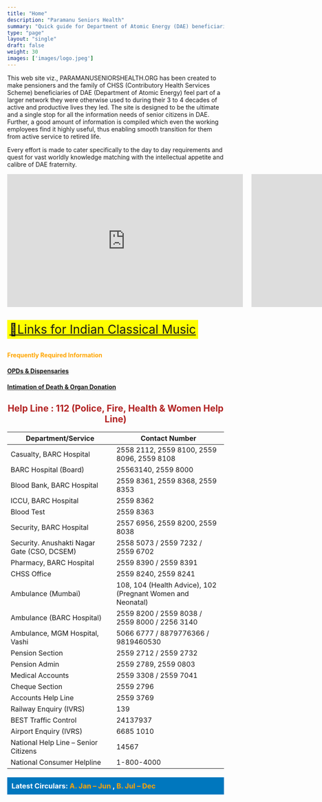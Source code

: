 ```yaml
---
title: "Home"
description: "Paramanu Seniors Health"
summary: "Quick guide for Department of Atomic Energy (DAE) beneficiaries."
type: "page"
layout: "single"
draft: false
weight: 30
images: ['images/logo.jpeg']
---
```


<style>
  .centered-helpline {
    text-align: center;
    color: #B22222; /* Brick Red */
    font-weight: bold;
  }
  .video-container {
    display: grid;
    grid-template-columns: 1fr 1fr;
    gap: 20px;
    margin-bottom: 20px;
  }
  .music-link {
    background-color: yellow;
    font-size: 2em;
    padding: 5px;
    display: inline-block;
    margin: 10px 0;
  }
  .deep-sea-blue-banner {
    background-color: #0077be; /* Deep Sea Blue */
    color: white;
    padding: 10px;
    margin-top: 20px;
  }
  .deep-sea-blue-banner h3 {
    margin: 0;
  }
  .deep-sea-blue-banner ul {
    list-style-type: none;
    padding-left: 0;
    margin-bottom: 0;
  }
  .deep-sea-blue-banner a {
    color: white;
    text-decoration: none;
  }
  .deep-sea-blue-banner a:hover {
    text-decoration: underline;
  }
</style>


This web site viz., PARAMANUSENIORSHEALTH.ORG has been created to make pensioners and the family of CHSS (Contributory Health Services Scheme) beneficiaries of DAE (Department of Atomic Energy) feel part of a larger network they were otherwise used to during their 3 to 4 decades of active and productive lives they led. The site is designed to be the ultimate and a single stop for all the information needs of senior citizens in DAE. Further, a good amount of information is compiled which even the working employees find it highly useful, thus enabling smooth transition for them from active service to retired life.

Every effort is made to cater specifically to the day to day requirements and quest for vast worldly knowledge matching with the intellectual appetite and calibre of DAE fraternity.

<div class="video-container">
  <!-- {{< youtube fULvjpAPlxA >}}
  {{< youtube HpPtnDbGBVg >}} -->

<iframe width="548" height="309" src="https://www.youtube.com/embed/fULvjpAPlxA" title="Retirement Song" frameborder="0" allow="accelerometer; autoplay; clipboard-write; encrypted-media; gyroscope; picture-in-picture; web-share" referrerpolicy="strict-origin-when-cross-origin" allowfullscreen loading="lazy"></iframe>

<iframe width="548" height="309" src="https://www.youtube.com/embed/HpPtnDbGBVg" title="Seated Chair STRETCHES for Seniors/Older Adults/Beginners (10 minutes - to increase flexibility)" frameborder="0" allow="accelerometer; autoplay; clipboard-write; encrypted-media; gyroscope; picture-in-picture; web-share" referrerpolicy="strict-origin-when-cross-origin" allowfullscreen loading="lazy"></iframe>
</div>


<a href="/files/links-for-indian-classical-music.pdf" class="music-link">🔘Links for Indian Classical Music</a>

<h4 style="color: orange;">Frequently Required Information</h4>

#### [OPDs & Dispensaries](/files/dispensaries-and-opds-revised.pdf)

#### [Intimation of Death & Organ Donation](/files/intimation-about-death-and-organ-donation.pdf)

<h2 class="centered-helpline">Help Line : 112 (Police, Fire, Health & Women Help Line)</h2>

| Department/Service                          | Contact Number                                              |
| ------------------------------------------- | ----------------------------------------------------------- |
| Casualty, BARC Hospital                     | 2558 2112, 2559 8100, 2559 8096, 2559 8108                  |
| BARC Hospital (Board)                       | 25563140, 2559 8000                                         |
| Blood Bank, BARC Hospital                   | 2559 8361, 2559 8368, 2559 8353                             |
| ICCU, BARC Hospital                         | 2559 8362                                                   |
| Blood Test                                  | 2559 8363                                                   |
| Security, BARC Hospital                     | 2557 6956, 2559 8200, 2559 8038                             |
| Security. Anushakti Nagar Gate (CSO, DCSEM) | 2558 5073 / 2559 7232 / 2559 6702                           |
| Pharmacy, BARC Hospital                     | 2559 8390 / 2559 8391                                       |
| CHSS Office                                 | 2559 8240, 2559 8241                                        |
| Ambulance (Mumbai)                          | 108, 104 (Health Advice), 102 (Pregnant Women and Neonatal) |
| Ambulance (BARC Hospital)                   | 2559 8200 / 2559 8038 / 2559 8000 / 2256 3140               |
| Ambulance, MGM Hospital, Vashi              | 5066 6777 / 8879776366 / 9819460530                         |
| Pension Section                             | 2559 2712 / 2559 2732                                       |
| Pension Admin                               | 2559 2789, 2559 0803                                        |
| Medical Accounts                            | 2559 3308 / 2559 7041                                       |
| Cheque Section                              | 2559 2796                                                   |
| Accounts Help Line                          | 2559 3769                                                   |
| Railway Enquiry (IVRS)                      | 139                                                         |
| BEST Traffic Control                        | 24137937                                                    |
| Airport Enquiry (IVRS)                      | 6685 1010                                                   |
| National Help Line – Senior Citizens        | 14567                                                       |
| National Consumer Helpline                  | 1-800-4000                                                  |

<div class="deep-sea-blue-banner">
  <h3>Latest Circulars: 
    <a href="/404.html" style="color: orange;"> A. Jan – Jun  </a>, 
    <a href="/404.html" style="color: orange;"> B. Jul – Dec</a>
  </h3>
</div>
